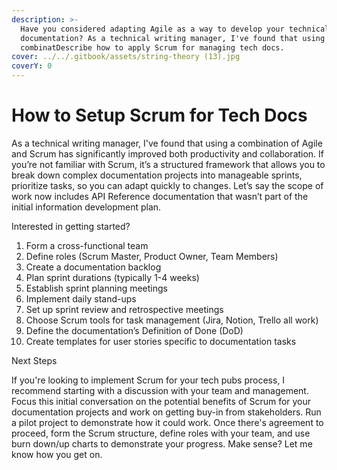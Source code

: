 ```yaml
---
description: >-
  Have you considered adapting Agile as a way to develop your technical
  documentation? As a technical writing manager, I've found that using a
  combinatDescribe how to apply Scrum for managing tech docs.
cover: ../../.gitbook/assets/string-theory (13).jpg
coverY: 0
---
```


# How to Setup Scrum for Tech Docs

As a technical writing manager, I've found that using a combination of Agile and Scrum has significantly improved both productivity and collaboration. If you’re not familiar with Scrum, it’s a structured framework that allows you to break down complex documentation projects into manageable sprints, prioritize tasks, so you can adapt quickly to changes. Let’s say the scope of work now includes API Reference documentation that wasn’t part of the initial information development plan.&#x20;

Interested in getting started?

1. Form a cross-functional team
2. Define roles (Scrum Master, Product Owner, Team Members)
3. Create a documentation backlog
4. Plan sprint durations (typically 1-4 weeks)
5. Establish sprint planning meetings
6. Implement daily stand-ups
7. Set up sprint review and retrospective meetings
8. Choose Scrum tools for task management (Jira, Notion, Trello all work)
9. Define the documentation’s Definition of Done (DoD)
10. Create templates for user stories specific to documentation tasks&#x20;

Next Steps&#x20;

If you're looking to implement Scrum for your tech pubs process, I recommend starting with a discussion with your team and management. Focus this initial conversation on the potential benefits of Scrum for your documentation projects and work on getting buy-in from stakeholders. Run a pilot project to demonstrate how it could work. Once there's agreement to proceed, form the Scrum structure, define roles with your team, and use burn down/up charts to demonstrate your progress. Make sense? Let me know how you get on.
